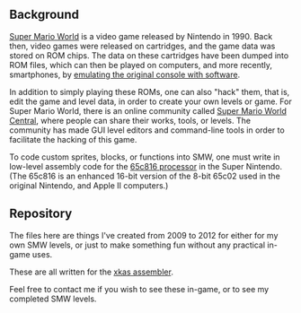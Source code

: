 ## Background
[Super Mario World](https://en.wikipedia.org/wiki/Super_Mario_World) is a video game released by Nintendo in 1990. Back then, video games were released on cartridges, and the game data was stored on ROM chips. The data on these cartridges have been dumped into ROM files, which can then be played on computers, and more recently, smartphones, by [emulating the original console with software](https://en.wikipedia.org/wiki/Video_game_console_emulator).

In addition to simply playing these ROMs, one can also "hack" them, that is, edit the game and level data, in order to create your own levels or game. For Super Mario World, there is an online community called [Super Mario World Central](http://www.smwcentral.net/?p=main), where people can share their works, tools, or levels. The community has made GUI level editors and command-line tools in order to facilitate the hacking of this game.

To code custom sprites, blocks, or functions into SMW, one must write in low-level assembly code for the [65c816 processor](https://en.wikipedia.org/wiki/WDC_65816/65802) in the Super Nintendo. (The 65c816 is an enhanced 16-bit version of the 8-bit 65c02 used in the original Nintendo, and Apple II computers.)

## Repository
The files here are things I've created from 2009 to 2012 for either for my own SMW levels, or just to make something fun without any practical in-game uses.

These are all written for the [xkas assembler](http://www.smwiki.net/wiki/Xkas).

Feel free to contact me if you wish to see these in-game, or to see my completed SMW levels.
